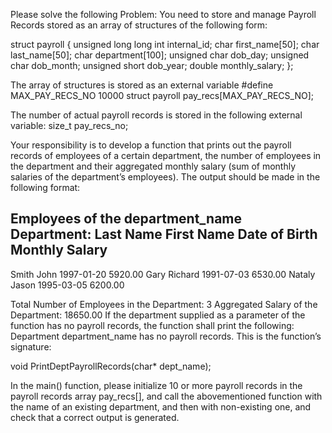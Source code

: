 Please solve the following Problem:
You need to store and manage Payroll Records stored as an array of structures of the following form:

struct payroll {
unsigned long long int internal_id; char first_name[50];
char last_name[50];
char department[100];
      unsigned char dob_day;
      unsigned char dob_month;
      unsigned short dob_year;
      double monthly_salary;
};

The array of structures is stored as an external variable
#define MAX_PAY_RECS_NO 10000
struct payroll pay_recs[MAX_PAY_RECS_NO];

The number of actual payroll records is stored in the following external variable: 
size_t pay_recs_no;

Your responsibility is to develop a function that prints out the payroll records of employees of a certain department, 
the number of employees in the department and their aggregated monthly salary (sum of monthly salaries of the department’s employees).
The output should be made in the following format:

Employees of the department_name Department:
Last Name  First Name   Date of Birth   Monthly Salary
---------------------------------------------------------
Smith      John         1997-01-20      5920.00
Gary       Richard      1991-07-03      6530.00
Nataly     Jason        1995-03-05      6200.00

Total Number of Employees in the Department: 3 
Aggregated Salary of the Department: 18650.00
If the department supplied as a parameter of the function has no payroll records, the function shall print the following:
Department department_name has no payroll records. 
This is the function’s signature:

void PrintDeptPayrollRecords(char* dept_name);

In the main() function, please initialize 10 or more payroll records in the payroll records array pay_recs[],
and call the abovementioned function with the name of an existing department,
and then with non-existing one, and check that a correct output is generated.
